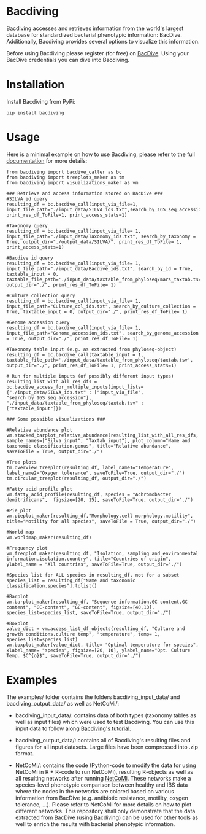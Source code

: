 # Bacdiving

Bacdiving accesses and retrieves information from the world's largest database for standardized bacterial phenotypic information: BacDive.
Additionally, Bacdiving provides several options to visualize this information.  

Before using Bacdiving please register (for free) on [BacDive](https://api.bacdive.dsmz.de/).
Using your BacDive credentials you can dive into Bacdiving. 

# Installation

Install Bacdiving from PyPi:

```
pip install bacdiving
```

# Usage

Here is a minimal example on how to use Bacdiving, please refer to the full [documentation](https://bacdiving.readthedocs.io/en/latest/index.html) for more details:

```
from bacdiving import bacdive_caller as bc
from bacdiving import treeplots_maker as tm
from bacdiving import visualizations_maker as vm

### Retrieve and access information stored on BacDive ###
#SILVA id query
resulting_df = bc.bacdive_call(input_via_file=1, input_file_path="./input_data/SILVA_ids.txt",search_by_16S_seq_accession=True, print_res_df_ToFile=1, print_access_stats=1)

#Taxonomy query
resulting_df = bc.bacdive_call(input_via_file= 1, input_file_path="./input_data/Taxonomy_ids.txt", search_by_taxonomy = True, output_dir="./output_data/SILVA/", print_res_df_ToFile= 1, print_access_stats=1)

#Bacdive id query
resulting_df = bc.bacdive_call(input_via_file= 1, input_file_path="./input_data/Bacdive_ids.txt", search_by_id = True, taxtable_input = 0, taxtable_file_path='./input_data/taxtable_from_phyloseq/mars_taxtab.tsv', output_dir="./", print_res_df_ToFile= 1)

#Culture collection query
resulting_df = bc.bacdive_call(input_via_file= 1, input_file_path="Culture_col_ids.txt", search_by_culture_collection = True, taxtable_input = 0, output_dir="./", print_res_df_ToFile= 1)

#Genome accession query
resulting_df = bc.bacdive_call(input_via_file= 1, input_file_path="Genome_accession_ids.txt", search_by_genome_accession = True, output_dir="./", print_res_df_ToFile= 1)

#Taxonomy table input (e.g. as extracted from phyloseq-object)
resulting_df = bc.bacdive_call(taxtable_input = 1, taxtable_file_path='./input_data/taxtable_from_phyloseq/taxtab.tsv', output_dir="./", print_res_df_ToFile= 1, print_access_stats=1)

# Run for multiple inputs (of possibly different input types)
resulting_list_with_all_res_dfs = bc.bacdive_access_for_multiple_inputs(input_lists={"./input_data/SILVA_ids.txt" : ["input_via_file", "search_by_16S_seq_accession"], "./input_data/taxtable_from_phyloseq/taxtab.tsv" : ["taxtable_input"]})
```

```
### Some possible visualizations ###

#Relative abundance plot
vm.stacked_barplot_relative_abundance(resulting_list_with_all_res_dfs, sample_names=["Silva_input", "Taxtab_input"], plot_column="Name and taxonomic classification.genus", title="Relative abundance", saveToFile = True, output_dir="./")

#Tree plots
tm.overview_treeplot(resulting_df, label_name1="Temperature", label_name2="Oxygen tolerance", saveToFile=True, output_dir="./")
tm.circular_treeplot(resulting_df, output_dir="./")

#Fatty acid profile plot
vm.fatty_acid_profile(resulting_df, species = "Achromobacter denitrificans",  figsize=[20, 15], saveToFile=True, output_dir="./")

#Pie plot
vm.pieplot_maker(resulting_df,"Morphology.cell morphology.motility", title="Motility for all species", saveToFile = True, output_dir="./")

#World map
vm.worldmap_maker(resulting_df)

#Frequency plot
vm.freqplot_maker(resulting_df, "Isolation, sampling and environmental information.isolation.country", title="Countries of origin", ylabel_name = "All countries", saveToFile=True, output_dir="./")

#Species list for ALL species in resulting_df, not for a subset
species_list = resulting_df["Name and taxonomic classification.species"].tolist()

#Barplot
vm.barplot_maker(resulting_df, "Sequence information.GC content.GC-content", "GC-content", "GC-content", figsize=[40,10],  species_list=species_list, saveToFile=True, output_dir="./")

#Boxplot
value_dict = vm.access_list_df_objects(resulting_df, "Culture and growth conditions.culture temp", "temperature", temp= 1, species_list=species_list)
vm.boxplot_maker(value_dict, title= "Optimal temperature for species", xlabel_name= "species", figsize=[20, 10], ylabel_name="Opt. Culture Temp. $C^{o}$", saveToFile=True, output_dir="./")
```

# Examples

The examples/ folder contains the folders bacdiving_input_data/ and bacdiving_output_data/ as well as NetCoMi/:
* bacdiving_input_data/: contains data of both types (taxonomy tables as well as input files) which were used to test Bacdiving. You can use this input data to follow along [Bacdiving's tutorial](https://bacdiving.readthedocs.io/en/latest/tutorial.html).

* bacdiving_output_data/: contains all of Bacdiving's resulting files and figures for all input datasets. Large files have been compressed into .zip format.

* NetCoMi/: contains the code (Python-code to modify the data for using NetCoMi in R + R-code to run NetCoMi), resulting R-objects as well as all resulting networks after running [NetCoMi](https://github.com/stefpeschel/NetCoMi). These networks make a species-level phenotypic comparison between healthy and IBS data where the nodes in the networks are colored based on various information from BacDive (e.g. antibiotic resistance, motility, oxygen tolerance, ...). Please refer to NetCoMi for more details on how to plot different networks. This repository shall only demonstrate that the data extracted from BacDive (using Bacdiving) can be used for other tools as well to enrich the results with bacterial phenotypic information.

